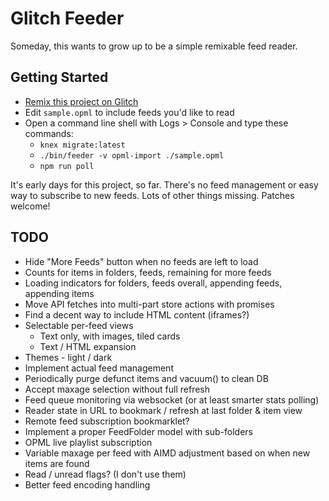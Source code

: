 Glitch Feeder
=============

Someday, this wants to grow up to be a simple remixable feed reader.

## Getting Started

* [Remix this project on Glitch](https://glitch.com/edit/#!/remix/lmo-feeder?utm_source=lmo-feeder&utm_medium=button&utm_campaign=glitchButton)
* Edit `sample.opml` to include feeds you'd like to read
* Open a command line shell with Logs > Console and type these commands:
  * `knex migrate:latest`
  * `./bin/feeder -v opml-import ./sample.opml`
  * `npm run poll`

It's early days for this project, so far. There's no feed management or easy way to subscribe to new feeds. Lots of other things missing. Patches welcome!

## TODO

- Hide "More Feeds" button when no feeds are left to load
- Counts for items in folders, feeds, remaining for more feeds
- Loading indicators for folders, feeds overall, appending feeds, appending items
- Move API fetches into multi-part store actions with promises
- Find a decent way to include HTML content (iframes?)
- Selectable per-feed views
  - Text only, with images, tiled cards
  - Text / HTML expansion
- Themes - light / dark
- Implement actual feed management
- Periodically purge defunct items and vacuum() to clean DB
- Accept maxage selection without full refresh
- Feed queue monitoring via websocket (or at least smarter stats polling)
- Reader state in URL to bookmark / refresh at last folder & item view
- Remote feed subscription bookmarklet?
- Implement a proper FeedFolder model with sub-folders
- OPML live playlist subscription
- Variable maxage per feed with AIMD adjustment based on when new items are found
- Read / unread flags? (I don't use them)
- Better feed encoding handling
